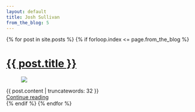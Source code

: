 ```yaml
---
layout: default
title: Josh Sullivan
from_the_blog: 5
---
```


{% for post in site.posts %}
{% if forloop.index <= page.from_the_blog %}
<div class="post_container">
  <h1><a href="{{ post.url }}">{{ post.title }}</a></h1>
  <figure>
    <a href="{{ post.url}}">
      <img src="/images/{{ post.image }}" />
    </a>
  </figure>
  {{ post.content | truncatewords: 32 }}
  <div class="read_more">
    <a href="{{ post.url}}">Continue reading</a>
  </div>
  <div class="clearfix"></div>
</div>
{% endif %}
{% endfor %}
